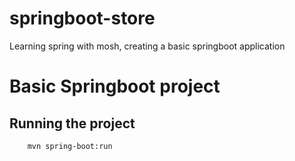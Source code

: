 # springboot-store
Learning spring with mosh, creating a basic springboot application

# Basic Springboot project
## Running the project
```
    mvn spring-boot:run
```
